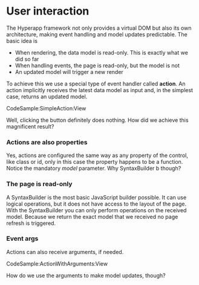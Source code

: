 # User interaction

The Hyperapp framework not only provides a virtual DOM but also its own architecture, making event handling and model updates predictable. The basic idea is

* When rendering, the data model is read-only. This is exactly what we did so far
* When handling events, the page is read-only, but the model is not
* An updated model will trigger a new render

To achieve this we use a special type of event handler called **action**. An action implicitly receives the latest data model as input and, in the simplest case, returns an updated model.

CodeSample:SimpleAction:View

Well, clicking the button definitely does nothing. How did we achieve this magnificent result?

### Actions are also properties

Yes, actions are configured the same way as any property of the control, like <span class='inline-code'>class</span> or <span class='inline-code'>id</span>, only in this case the property happens to be a function. Notice the mandatory *model* parameter. Why <span class='inline-code'>SyntaxBuilder b</span> though? 

### The page is read-only

A <span class='inline-code'>SyntaxBuilder</span> is the most basic JavaScript builder possible. It can use logical operations, but it does not have access to the layout of the page. With the <span class='inline-code'>SyntaxBuilder</span> you can only perform operations on the received model. Because we return the exact model that we received no page refresh is triggered.

### Event args

Actions can also receive arguments, if needed.

CodeSample:ActionWithArguments:View

How do we use the arguments to make model updates, though?
